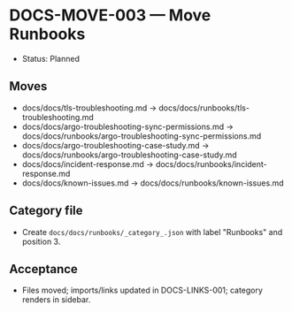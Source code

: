 # DOCS-MOVE-003 — Move Runbooks

- Status: Planned

## Moves

- docs/docs/tls-troubleshooting.md → docs/docs/runbooks/tls-troubleshooting.md
- docs/docs/argo-troubleshooting-sync-permissions.md → docs/docs/runbooks/argo-troubleshooting-sync-permissions.md
- docs/docs/argo-troubleshooting-case-study.md → docs/docs/runbooks/argo-troubleshooting-case-study.md
- docs/docs/incident-response.md → docs/docs/runbooks/incident-response.md
- docs/docs/known-issues.md → docs/docs/runbooks/known-issues.md

## Category file

- Create `docs/docs/runbooks/_category_.json` with label "Runbooks" and position 3.

## Acceptance

- Files moved; imports/links updated in DOCS-LINKS-001; category renders in sidebar.

